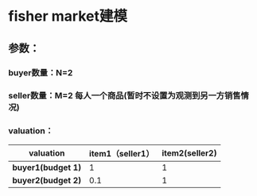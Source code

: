 # fisher market建模

## 参数：

### buyer数量：N=2

### seller数量：M=2 每人一个商品(暂时不设置为观测到另一方销售情况)

### valuation：

| valuation            | item1（seller1） | item2(seller2) |
| -------------------- | ---------------- | -------------- |
| **buyer1(budget 1)** | 1                | 1              |
| **buyer2(budget 2)** | 0.1              | 1              |



### 

